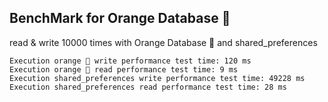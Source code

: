 ## BenchMark for Orange Database 🍊
read & write 10000 times with Orange Database 🍊 and shared_preferences
```
Execution orange 🍊 write performance test time: 120 ms
Execution orange 🍊 read performance test time: 9 ms
Execution shared_preferences write performance test time: 49228 ms
Execution shared_preferences read performance test time: 28 ms
```